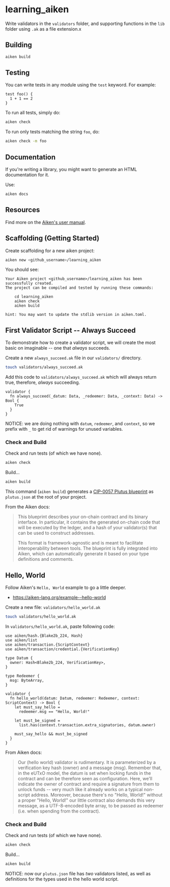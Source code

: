 # learning_aiken

Write validators in the `validators` folder, and supporting functions in the `lib` folder using `.ak` as a file extension.x

## Building

```sh
aiken build
```

## Testing

You can write tests in any module using the `test` keyword. For example:

```gleam
test foo() {
  1 + 1 == 2
}
```

To run all tests, simply do:

```sh
aiken check
```

To run only tests matching the string `foo`, do:

```sh
aiken check -m foo
```

## Documentation

If you're writing a library, you might want to generate an HTML documentation for it.

Use:

```sh
aiken docs
```

## Resources

Find more on the [Aiken's user manual](https://aiken-lang.org).


## Scaffolding (Getting Started)

Create scaffolding for a new aiken project:

```sh
aiken new <github_username>/learning_aiken
```

You should see:

```output
Your Aiken project <github_username>/learning_aiken has been successfully created.
The project can be compiled and tested by running these commands:

    cd learning_aiken
    aiken check
    aiken build

hint: You may want to update the stdlib version in aiken.toml.
```

## First Validator Script -- Always Succeed

To demonstrate how to create a validator script, we will create the most basic on imaginable -- one that _always_ succeeds.

Create a new `always_succeed.ak` file in our `validators/` directory.

```sh
touch validators/always_succeed.ak
```

Add this code to `validators/always_succeed.ak` which will always return true, therefore, _always_ succeeding.

```gleam
validator {
  fn always_succeed(_datum: Data, _redeemer: Data, _context: Data) -> Bool {
    True
  }
}
```

NOTICE: we are doing nothing with `datum`, `redeemer`, and `context`, so we prefix with `_` to get rid of warnings for unused variables.

### Check and Build

Check and run tests (of which we have none).

```sh
aiken check
```

Build...

```sh
aiken build
```

This command (`aiken build`) generates a [CIP-0057 Plutus blueprint](https://github.com/cardano-foundation/CIPs/pull/258) as `plutus.json` at the root of your project.

From the Aiken docs:

> This blueprint describes your on-chain contract and its binary interface. In particular, it contains the generated on-chain code that will be executed by the ledger, and a hash of your validator(s) that can be used to construct addresses.
>
> This format is framework-agnostic and is meant to facilitate interoperability between tools. The blueprint is fully integrated into Aiken, which can automatically generate it based on your type definitions and comments.

## Hello, World

Follow Aiken's `Hello, World` example to go a little deeper.

- https://aiken-lang.org/example--hello-world

Create a new file: `validators/hello_world.ak`

```sh
touch validators/hello_world.ak
```

In `validators/hello_world.ak`, paste following code:

```gleam
use aiken/hash.{Blake2b_224, Hash}
use aiken/list
use aiken/transaction.{ScriptContext}
use aiken/transaction/credential.{VerificationKey}

type Datum {
  owner: Hash<Blake2b_224, VerificationKey>,
}

type Redeemer {
  msg: ByteArray,
}

validator {
  fn hello_world(datum: Datum, redeemer: Redeemer, context: ScriptContext) -> Bool {
    let must_say_hello =
      redeemer.msg == "Hello, World!"

    let must_be_signed =
      list.has(context.transaction.extra_signatories, datum.owner)

    must_say_hello && must_be_signed
  }
}
```

From Aiken docs:

> Our (hello world) validator is rudimentary. It is parameterized by a verification key hash (owner) and a message (msg). Remember that, in the eUTxO model, the datum is set when locking funds in the contract and can be therefore seen as configuration. Here, we'll indicate the owner of contract and require a signature from them to unlock funds -- very much like it already works on a typical non-script address. Moreover, because there's no "Hello, World!" without a proper "Hello, World!" our little contract also demands this very message, as a UTF-8-encoded byte array, to be passed as redeemer (i.e. when spending from the contract).

### Check and Build

Check and run tests (of which we have none).

```sh
aiken check
```

Build...

```sh
aiken build
```

NOTICE: now our `plutus.json` file has _two_ validators listed, as well as definitions for the types used in the hello world script.